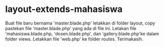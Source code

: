 # layout-extends-mahasiswa
Buat file baru bernama 'master.blade.php' letakkan di folder layout, copy pastekan file 'master.blade.php' yang ada di file ini.
Letakan file 'mahasiswa.blade.php, 'dosen.blade.php', dan 'gallery.blade.php'ke dalam folder views.
Letakkan file 'web.php' ke folder routes.
Terimakasih.
